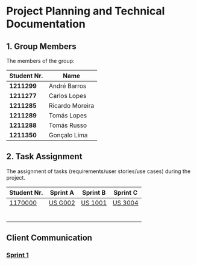 # Project Planning and Technical Documentation

## 1. Group Members

The members of the group:

| Student Nr. | Name           |
|-------------|----------------|
| **1211299** | André Barros   |
| **1211277** | Carlos Lopes   |
| **1211285** | Ricardo Moreira |
| **1211289** | Tomás Lopes    |
| **1211288** | Tomás Russo    |
| **1211350** | Gonçalo Lima   |

## 2. Task Assignment

The assignment of tasks (requirements/user stories/use cases) during the project.

| Student Nr.                  | Sprint A                     | Sprint B                     | Sprint C                     |
| ---------------------------- | ---------------------------- | ---------------------------- | ---------------------------- |
| [1170000](1170000/readme.md) | [US G002](us_g002/readme.md) | [US 1001](us_1001/readme.md) | [US 3004](us_3004/readme.md) |
|                              |                              |                              |                              |
|                              |                              |                              |                              |
|                              |                              |                              |                              |
|                              |                              |                              |                              |
|                              |                              |                              |                              |
|                              |                              |                              |                              |

## Client Communication

### [Sprint 1](sprint1-clarifications.md)
